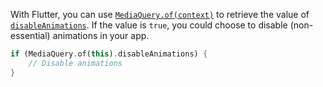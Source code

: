 With Flutter, you can use [`MediaQuery.of(context)`](https://api.flutter.dev/flutter/widgets/MediaQuery/of.html) to retrieve the value of [`disableAnimations`](https://api.flutter.dev/flutter/widgets/MediaQueryData/disableAnimations.html). If the value is `true`, you could choose to disable (non-essential) animations in your app.

```dart
if (MediaQuery.of(this).disableAnimations) {
    // Disable animations
}
```
